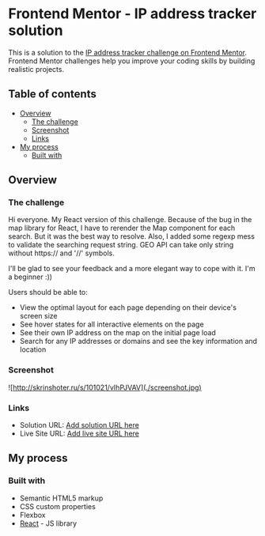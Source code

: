 # Frontend Mentor - IP address tracker solution

This is a solution to the [IP address tracker challenge on Frontend Mentor](https://www.frontendmentor.io/challenges/ip-address-tracker-I8-0yYAH0). Frontend Mentor challenges help you improve your coding skills by building realistic projects.

## Table of contents

- [Overview](#overview)
  - [The challenge](#the-challenge)
  - [Screenshot](#screenshot)
  - [Links](#links)
- [My process](#my-process)
  - [Built with](#built-with)

## Overview

### The challenge

Hi everyone. My React version of this challenge. Because of the bug in the map library for React, I have to rerender the Map component for each search. But it was the best way to resolve. Also, I added some regexp mess to validate the searching request string. GEO API can take only string without https:// and '//' symbols.

I'll be glad to see your feedback and a more elegant way to cope with it. I'm a beginner :))

Users should be able to:

- View the optimal layout for each page depending on their device's screen size
- See hover states for all interactive elements on the page
- See their own IP address on the map on the initial page load
- Search for any IP addresses or domains and see the key information and location

### Screenshot

![http://skrinshoter.ru/s/101021/vIhPJVAV](./screenshot.jpg)

### Links

- Solution URL: [Add solution URL here](https://github.com/MityaPM/ip_tracker_app)
- Live Site URL: [Add live site URL here](https://gracious-lewin-0f7e79.netlify.app/)

## My process

### Built with

- Semantic HTML5 markup
- CSS custom properties
- Flexbox
- [React](https://reactjs.org/) - JS library
